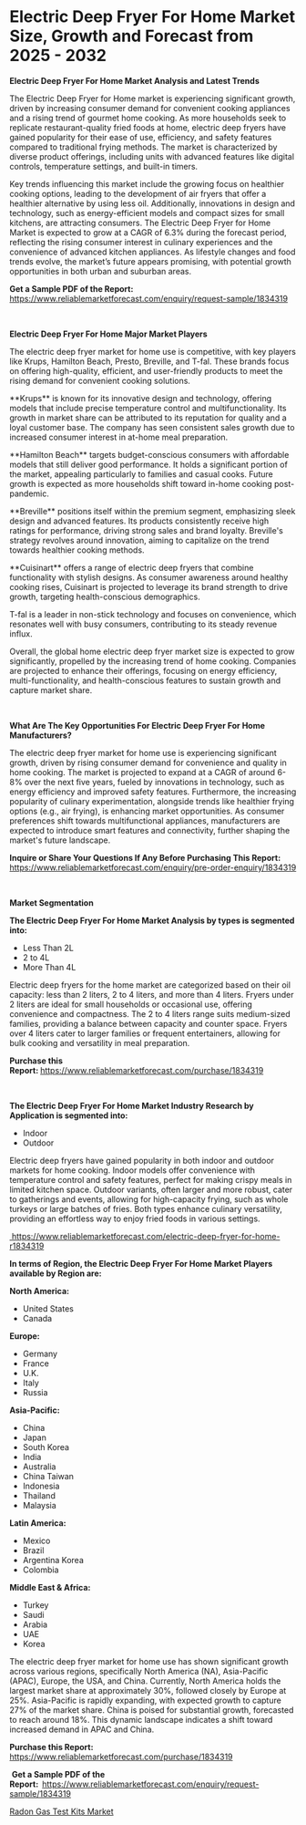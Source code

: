 <p><h1>Electric Deep Fryer For Home Market Size, Growth and Forecast from 2025 - 2032</h1></p><p><strong>Electric Deep Fryer For Home Market Analysis and Latest Trends</strong></p>
<p><p>The Electric Deep Fryer for Home market is experiencing significant growth, driven by increasing consumer demand for convenient cooking appliances and a rising trend of gourmet home cooking. As more households seek to replicate restaurant-quality fried foods at home, electric deep fryers have gained popularity for their ease of use, efficiency, and safety features compared to traditional frying methods. The market is characterized by diverse product offerings, including units with advanced features like digital controls, temperature settings, and built-in timers. </p><p>Key trends influencing this market include the growing focus on healthier cooking options, leading to the development of air fryers that offer a healthier alternative by using less oil. Additionally, innovations in design and technology, such as energy-efficient models and compact sizes for small kitchens, are attracting consumers. The Electric Deep Fryer for Home Market is expected to grow at a CAGR of 6.3% during the forecast period, reflecting the rising consumer interest in culinary experiences and the convenience of advanced kitchen appliances. As lifestyle changes and food trends evolve, the market’s future appears promising, with potential growth opportunities in both urban and suburban areas.</p></p>
<p><strong>Get a Sample PDF of the Report:&nbsp;</strong> <a href="https://www.reliablemarketforecast.com/enquiry/request-sample/1834319?utm_campaign=2321&utm_medium=2&utm_source=Github&utm_content=ia&utm_term=08022025&utm_id=electric-deep-fryer-for-home">https://www.reliablemarketforecast.com/enquiry/request-sample/1834319</a></p>
<p>&nbsp;</p>
<p><strong>Electric Deep Fryer For Home Major Market Players</strong></p>
<p><p>The electric deep fryer market for home use is competitive, with key players like Krups, Hamilton Beach, Presto, Breville, and T-fal. These brands focus on offering high-quality, efficient, and user-friendly products to meet the rising demand for convenient cooking solutions.</p><p>**Krups** is known for its innovative design and technology, offering models that include precise temperature control and multifunctionality. Its growth in market share can be attributed to its reputation for quality and a loyal customer base. The company has seen consistent sales growth due to increased consumer interest in at-home meal preparation.</p><p>**Hamilton Beach** targets budget-conscious consumers with affordable models that still deliver good performance. It holds a significant portion of the market, appealing particularly to families and casual cooks. Future growth is expected as more households shift toward in-home cooking post-pandemic.</p><p>**Breville** positions itself within the premium segment, emphasizing sleek design and advanced features. Its products consistently receive high ratings for performance, driving strong sales and brand loyalty. Breville's strategy revolves around innovation, aiming to capitalize on the trend towards healthier cooking methods.</p><p>**Cuisinart** offers a range of electric deep fryers that combine functionality with stylish designs. As consumer awareness around healthy cooking rises, Cuisinart is projected to leverage its brand strength to drive growth, targeting health-conscious demographics.</p><p>T-fal is a leader in non-stick technology and focuses on convenience, which resonates well with busy consumers, contributing to its steady revenue influx.</p><p>Overall, the global home electric deep fryer market size is expected to grow significantly, propelled by the increasing trend of home cooking. Companies are projected to enhance their offerings, focusing on energy efficiency, multi-functionality, and health-conscious features to sustain growth and capture market share.</p></p>
<p>&nbsp;</p>
<p><strong>What Are The Key Opportunities For Electric Deep Fryer For Home Manufacturers?</strong></p>
<p><p>The electric deep fryer market for home use is experiencing significant growth, driven by rising consumer demand for convenience and quality in home cooking. The market is projected to expand at a CAGR of around 6-8% over the next five years, fueled by innovations in technology, such as energy efficiency and improved safety features. Furthermore, the increasing popularity of culinary experimentation, alongside trends like healthier frying options (e.g., air frying), is enhancing market opportunities. As consumer preferences shift towards multifunctional appliances, manufacturers are expected to introduce smart features and connectivity, further shaping the market's future landscape.</p></p>
<p><strong>Inquire or Share Your Questions If Any Before Purchasing This Report:</strong> <a href="https://www.reliablemarketforecast.com/enquiry/pre-order-enquiry/1834319?utm_campaign=2321&utm_medium=2&utm_source=Github&utm_content=ia&utm_term=08022025&utm_id=electric-deep-fryer-for-home">https://www.reliablemarketforecast.com/enquiry/pre-order-enquiry/1834319</a></p>
<p>&nbsp;</p>
<p><strong>Market Segmentation</strong></p>
<p><strong>The Electric Deep Fryer For Home Market Analysis by types is segmented into:</strong></p>
<p><ul><li>Less Than 2L</li><li>2 to 4L</li><li>More Than 4L</li></ul></p>
<p><p>Electric deep fryers for the home market are categorized based on their oil capacity: less than 2 liters, 2 to 4 liters, and more than 4 liters. Fryers under 2 liters are ideal for small households or occasional use, offering convenience and compactness. The 2 to 4 liters range suits medium-sized families, providing a balance between capacity and counter space. Fryers over 4 liters cater to larger families or frequent entertainers, allowing for bulk cooking and versatility in meal preparation.</p></p>
<p><strong>Purchase this Report:&nbsp;</strong><a href="https://www.reliablemarketforecast.com/purchase/1834319?utm_campaign=2321&utm_medium=2&utm_source=Github&utm_content=ia&utm_term=08022025&utm_id=electric-deep-fryer-for-home">https://www.reliablemarketforecast.com/purchase/1834319</a></p>
<p>&nbsp;</p>
<p><strong>The Electric Deep Fryer For Home Market Industry Research by Application is segmented into:</strong></p>
<p><ul><li>Indoor</li><li>Outdoor</li></ul></p>
<p><p>Electric deep fryers have gained popularity in both indoor and outdoor markets for home cooking. Indoor models offer convenience with temperature control and safety features, perfect for making crispy meals in limited kitchen space. Outdoor variants, often larger and more robust, cater to gatherings and events, allowing for high-capacity frying, such as whole turkeys or large batches of fries. Both types enhance culinary versatility, providing an effortless way to enjoy fried foods in various settings.</p></p>
<p><a href="https://www.reliablemarketforecast.com/electric-deep-fryer-for-home-r1834319?utm_campaign=2321&utm_medium=2&utm_source=Github&utm_content=ia&utm_term=08022025&utm_id=electric-deep-fryer-for-home">&nbsp;https://www.reliablemarketforecast.com/electric-deep-fryer-for-home-r1834319</a></p>
<p><strong>In terms of Region, the Electric Deep Fryer For Home Market Players available by Region are:</strong></p>
<p>
    <p> <strong> North America: </strong>
        <ul>
            <li>United States</li>
            <li>Canada</li>
        </ul>
        </p> 
    <p> <strong> Europe: </strong>
        <ul>
            <li>Germany</li>
            <li>France</li>
            <li>U.K.</li>
            <li>Italy</li>
            <li>Russia</li>
        </ul>
        </p> 
    <p> <strong> Asia-Pacific: </strong>
        <ul>
            <li>China</li>
            <li>Japan</li>
            <li>South Korea</li>
            <li>India</li>
            <li>Australia</li>
            <li>China Taiwan</li>
            <li>Indonesia</li>
            <li>Thailand</li>
            <li>Malaysia</li>
        </ul>
        </p> 
    <p> <strong> Latin America: </strong>
        <ul>
            <li>Mexico</li>
            <li>Brazil</li>
            <li>Argentina Korea</li>
            <li>Colombia</li>
        </ul>
        </p> 
    <p> <strong> Middle East & Africa: </strong>
        <ul>
            <li>Turkey</li>
            <li>Saudi</li>
            <li>Arabia</li>
            <li>UAE</li>
            <li>Korea</li>
        </ul>
    </p>
    </p>
<p><p>The electric deep fryer market for home use has shown significant growth across various regions, specifically North America (NA), Asia-Pacific (APAC), Europe, the USA, and China. Currently, North America holds the largest market share at approximately 30%, followed closely by Europe at 25%. Asia-Pacific is rapidly expanding, with expected growth to capture 27% of the market share. China is poised for substantial growth, forecasted to reach around 18%. This dynamic landscape indicates a shift toward increased demand in APAC and China.</p></p>
<p><strong>Purchase this Report: </strong><a href="https://www.reliablemarketforecast.com/purchase/1834319?utm_campaign=2321&utm_medium=2&utm_source=Github&utm_content=ia&utm_term=08022025&utm_id=electric-deep-fryer-for-home">https://www.reliablemarketforecast.com/purchase/1834319</a></p>
<p>&nbsp;<strong>Get a Sample PDF of the Report:&nbsp;&nbsp;</strong><a href="https://www.reliablemarketforecast.com/enquiry/request-sample/1834319?utm_campaign=2321&utm_medium=2&utm_source=Github&utm_content=ia&utm_term=08022025&utm_id=electric-deep-fryer-for-home">https://www.reliablemarketforecast.com/enquiry/request-sample/1834319</a></p>
<p><strong></strong></p>
<p><p><a href="https://github.com/ovtkosle/Market-Research-Report-List-1/blob/main/radon-gas-test-kits-market.md?utm_campaign=2321&utm_medium=2&utm_source=Github&utm_content=ia&utm_term=08022025&utm_id=electric-deep-fryer-for-home">Radon Gas Test Kits Market</a></p></p>